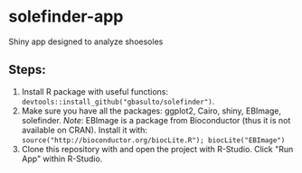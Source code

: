 # solefinder-app
Shiny app designed to analyze shoesoles

## Steps:

1. Install R package with useful functions: `devtools::install_github("gbasulto/solefinder")`.
2. Make sure you have all the packages: ggplot2, Cairo, shiny, EBImage, solefinder. *Note*: EBImage is a package from Bioconductor (thus it is not available on CRAN). Install it with:
`source("http://bioconductor.org/biocLite.R"); biocLite("EBImage")`
3. Clone this repository with and open the project with R-Studio. Click "Run App" within R-Studio.